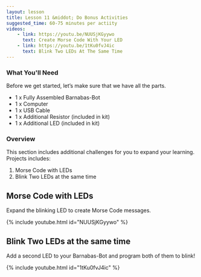 ```yaml
---
layout: lesson
title: Lesson 11 &middot; Do Bonus Activities
suggested_time: 60-75 minutes per actiity
videos:
    - link: https://youtu.be/NUUSjKGyywo
      text: Create Morse Code With Your LED
    - link: https://youtu.be/1tKu0fvJ4ic
      text: Blink Two LEDs At The Same Time
---
```

### What You'll Need

Before we get started, let’s make sure that we have all the parts.

- 1 x Fully Assembled Barnabas-Bot
- 1 x Computer
- 1 x USB Cable
- 1 x Additional Resistor (included in kit)
- 1 x Additional LED (included in kit)

### Overview

This section includes additional challenges for you to expand your learning.  Projects includes:
1. Morse Code with LEDs
2. Blink Two LEDs at the same time

## Morse Code with LEDs

Expand the blinking LED to create Morse Code messages.

{% include youtube.html id="NUUSjKGyywo" %}



## Blink Two LEDs at the same time

Add a second LED to your Barnabas-Bot and program both of them to blink!

{% include youtube.html id="1tKu0fvJ4ic" %}

